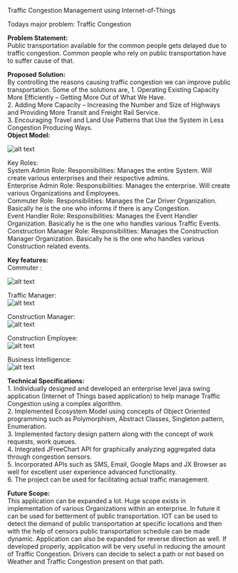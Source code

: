 Traffic Congestion Management using Internet-of-Things<br>

Todays major problem: Traffic Congestion<br>

<b>Problem Statement:</b><br>
Public transportation available for the common people gets delayed due to traffic congestion. Common people who rely on public transportation have to suffer cause of that.<br>

<b>Proposed Solution:</b><br>
By controlling the reasons causing traffic congestion we can improve public transportation. Some of the solutions are,
	1.	Operating Existing Capacity More Efficiently – Getting More Out of What We Have.<br>
	2.	Adding More Capacity – Increasing the Number and Size of Highways and Providing More Transit and Freight Rail Service.<br>
	3.	Encouraging Travel and Land Use Patterns that Use the System in Less Congestion Producing Ways.<br>
<b>Object Model:</b>

![alt text](https://github.com/barkhasamyani/barkha/blob/master/TrafficCongestionProject/Code%20Warriors/Object%20Model.jpg)

Key Roles:<br>
System Admin Role: Responsibilities: Manages the entire System. Will create various enterprises and their respective admins.<br>
Enterprise Admin Role: Responsibilities: Manages the enterprise. Will create various Organizations and Employees.<br>
Commuter Role: Responsibilities: Manages the Car Driver Organization. Basically he is the one who informs if there is any Congestion.<br>
Event Handler Role: Responsibilities: Manages the Event Handler Organization. Basically he is the one who handles various Traffic Events.<br>
Construction Manager Role: Responsibilities: Manages the Construction Manager Organization. Basically he is the one who handles various Construction related events.<br>

<b>Key features:</b><br>
Commuter :<br>


![alt text](https://github.com/barkhasamyani/barkha/blob/master/TrafficCongestionProject/Code%20Warriors/commuter2.png)

Traffic Manager:<br>
![alt text](https://github.com/barkhasamyani/barkha/blob/master/TrafficCongestionProject/Code%20Warriors/trafficmanagement.png)

Construction Manager:<br>
![alt text](https://github.com/barkhasamyani/barkha/blob/master/TrafficCongestionProject/Code%20Warriors/constructionmanager.png)

Construction Employee:<br>
![alt text](https://github.com/barkhasamyani/barkha/blob/master/TrafficCongestionProject/Code%20Warriors/constructionemployee.png)

Business Intelligence:<br>
![alt text](https://github.com/barkhasamyani/barkha/blob/master/TrafficCongestionProject/Code%20Warriors/BusinessIntelligence.png)



<b>Technical Specifications:</b><br>
	1.	Individually designed and developed an enterprise level java swing application (Internet of Things based application) to help manage Traffic Congestion using a complex algorithm.<br>
	2.	Implemented Ecosystem Model using concepts of Object Oriented programming such as Polymorphism, Abstract Classes, Singleton pattern, Enumeration.<br>
	3.	Implemented factory design pattern along with the concept of work requests, work queues.<br>
	4.	Integrated JFreeChart API for graphically analyzing aggregated data through congestion sensors.<br>
	5.	Incorporated APIs such as SMS, Email, Google Maps and JX Browser as well for excellent user experience advanced functionality.<br>
	6.	The project can be used for facilitating actual traffic management.<br>

<b>Future Scope:</b><br>
This application can be expanded a lot. Huge scope exists in implementation of various Organizations within an enterprise. In future it can be used for betterment of public transportation. IOT can be used to detect the demand of public transportation at specific locations and then with the help of censors public transportation schedule can be made dynamic. Application can also be expanded for reverse direction as well. If developed properly, application will be very useful in reducing the amount of Traffic Congestion. Drivers can decide to select a path or not based on Weather and Traffic Congestion present on that path.
